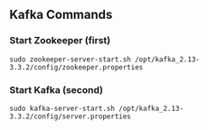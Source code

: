 ## Kafka Commands

### Start Zookeeper (first)

    sudo zookeeper-server-start.sh /opt/kafka_2.13-3.3.2/config/zookeeper.properties

### Start Kafka (second)

    sudo kafka-server-start.sh /opt/kafka_2.13-3.3.2/config/server.properties

